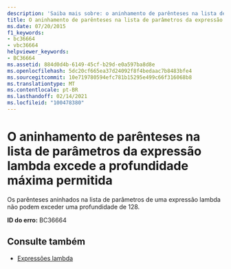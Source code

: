 ```yaml
---
description: 'Saiba mais sobre: o aninhamento de parênteses na lista de parâmetros da expressão lambda excede a profundidade máxima permitida'
title: O aninhamento de parênteses na lista de parâmetros da expressão lambda excede a profundidade máxima permitida
ms.date: 07/20/2015
f1_keywords:
- bc36664
- vbc36664
helpviewer_keywords:
- BC36664
ms.assetid: 884d0d4b-6149-45cf-b29d-e0a597ba8d8e
ms.openlocfilehash: 5dc20cf665ea37d24092f8f4bedaac7b8483bfe4
ms.sourcegitcommit: 10e719780594efc781b15295e499c66f316068b8
ms.translationtype: MT
ms.contentlocale: pt-BR
ms.lasthandoff: 02/14/2021
ms.locfileid: "100478380"
---
```

# <a name="nesting-of-parentheses-in-lambda-expressions-parameter-list-exceeds-maximum-allowable-depth"></a>O aninhamento de parênteses na lista de parâmetros da expressão lambda excede a profundidade máxima permitida

Os parênteses aninhados na lista de parâmetros de uma expressão lambda não podem exceder uma profundidade de 128.  
  
 **ID do erro:** BC36664  
  
## <a name="see-also"></a>Consulte também

- [Expressões lambda](../programming-guide/language-features/procedures/lambda-expressions.md)
